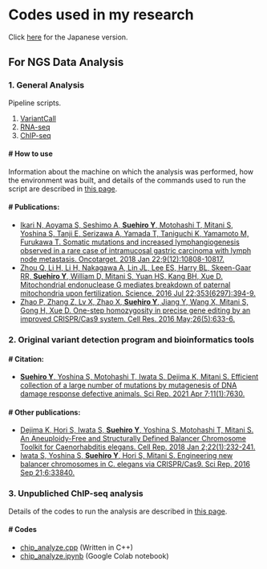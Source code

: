 # Codes used in my research
Click [here](https://github.com/YujiSue/Research/blob/main/README_J.md) for the Japanese version.
## For NGS Data Analysis
### 1. General Analysis
Pipeline scripts.
1. [VariantCall]()
2. [RNA-seq]()
3. [ChIP-seq]()

#### \# How to use
Information about the machine on which the analysis was performed, how the environment was built, and details of the commands used to run the script are described in [this page](https://github.com/YujiSue/Research/tree/main/NGSPIpelines).

#### \# Publications:
* [Ikari N, Aoyama S, Seshimo A, <b><u>Suehiro Y</u></b>, Motohashi T, Mitani S, Yoshina S, Tanji E, Serizawa A, Yamada T, Taniguchi K, Yamamoto M, Furukawa T. Somatic mutations and increased lymphangiogenesis observed in a rare case of intramucosal gastric carcinoma with lymph node metastasis. Oncotarget. 2018 Jan 22;9(12):10808-10817.](https://pubmed.ncbi.nlm.nih.gov/29535844/)    
* [Zhou Q, Li H, Li H, Nakagawa A, Lin JL, Lee ES, Harry BL, Skeen-Gaar RR, <b><u>Suehiro Y</u></b>, William D, Mitani S, Yuan HS, Kang BH, Xue D. Mitochondrial endonuclease G mediates breakdown of paternal mitochondria upon fertilization. Science. 2016 Jul 22;353(6297):394-9.](https://pubmed.ncbi.nlm.nih.gov/27338704/)  
* [Zhao P, Zhang Z, Lv X, Zhao X, <b><u>Suehiro Y</u></b>, Jiang Y, Wang X, Mitani S, Gong H, Xue D. One-step homozygosity in precise gene editing by an improved CRISPR/Cas9 system. Cell Res. 2016 May;26(5):633-6.](https://pubmed.ncbi.nlm.nih.gov/27055372/)

### 2. Original variant detection program and bioinformatics tools


#### \# Citation:
* [<b><u>Suehiro Y</u></b>, Yoshina S, Motohashi T, Iwata S, Dejima K, Mitani S. Efficient collection of a large number of mutations by mutagenesis of DNA damage response defective animals. Sci Rep. 2021 Apr 7;11(1):7630.](https://pubmed.ncbi.nlm.nih.gov/33828169/)  

#### \# Other publications:
* [Dejima K, Hori S, Iwata S, <b><u>Suehiro Y</u></b>, Yoshina S, Motohashi T, Mitani S. An Aneuploidy-Free and Structurally Defined Balancer Chromosome Toolkit for Caenorhabditis elegans. Cell Rep. 2018 Jan 2;22(1):232-241.](https://pubmed.ncbi.nlm.nih.gov/29298424/)  
* [Iwata S, Yoshina S, <b><u>Suehiro Y</u></b>, Hori S, Mitani S. Engineering new balancer chromosomes in C. elegans via CRISPR/Cas9. Sci Rep. 2016 Sep 21;6:33840.](https://pubmed.ncbi.nlm.nih.gov/27650892/)

### 3. Unpubliched ChIP-seq analysis
Details of the codes to run the analysis are described in [this page](https://github.com/YujiSue/Research/tree/main/CustomChIP).

#### \# Codes
* [chip_analyze.cpp](https://github.com/YujiSue/Research/blob/main/CustomChIP/chip_analyze.cpp) (Written in C++)
* [chip_analyze.ipynb](https://github.com/YujiSue/Research/blob/main/CustomChIP/chip_analyze.ipynb) (Google Colab notebook)

